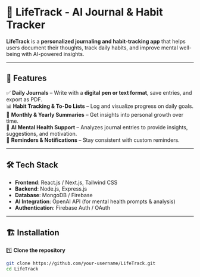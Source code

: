 # 📝 LifeTrack - AI Journal & Habit Tracker  

**LifeTrack** is a **personalized journaling and habit-tracking app** that helps users document their thoughts, track daily habits, and improve mental well-being with AI-powered insights.  

---

## 🚀 Features  

✅ **Daily Journals** – Write with a **digital pen or text format**, save entries, and export as PDF.  
📊 **Habit Tracking & To-Do Lists** – Log and visualize progress on daily goals.  
📅 **Monthly & Yearly Summaries** – Get insights into personal growth over time.  
🧠 **AI Mental Health Support** – Analyzes journal entries to provide insights, suggestions, and motivation.  
🔔 **Reminders & Notifications** – Stay consistent with custom reminders.  

---

## 🛠️ Tech Stack  

- **Frontend**: React.js / Next.js, Tailwind CSS  
- **Backend**: Node.js, Express.js  
- **Database**: MongoDB / Firebase  
- **AI Integration**: OpenAI API (for mental health prompts & analysis)  
- **Authentication**: Firebase Auth / OAuth  

---

## 🏗️ Installation  

1️⃣ **Clone the repository**  
```bash
git clone https://github.com/your-username/LifeTrack.git
cd LifeTrack
